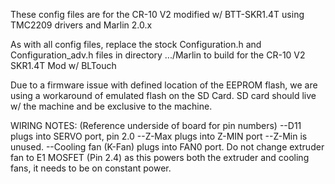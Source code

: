 These config files are for the CR-10 V2 modified w/ BTT-SKR1.4T using TMC2209 drivers and Marlin 2.0.x

As with all config files, replace the stock Configuration.h and Configuration_adv.h files in directory .../Marlin to build for the CR-10 V2 SKR1.4T Mod w/ BLTouch

Due to a firmware issue with defined location of the EEPROM flash, we are using a workaround of emulated flash on the SD Card. SD card should live w/ the machine and be exclusive to the machine.

WIRING NOTES: (Reference underside of board for pin numbers)
    --D11 plugs into SERVO port, pin 2.0
    --Z-Max plugs into Z-MIN port
    --Z-Min is unused.
    --Cooling fan (K-Fan) plugs into FAN0 port. Do not change extruder fan to E1 MOSFET (Pin 2.4) as this powers both the extruder and cooling fans, it needs to be on constant power.
